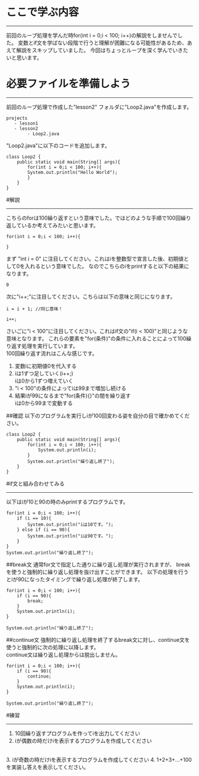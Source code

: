 # ここで学ぶ内容
* * * *
前回のループ処理を学んだ時for(int i = 0;i < 100; i++)の解説をしませんでした。
変数とif文を学ばない段階で行うと理解が困難になる可能性があるため、あえて解説をスキップしていました。
今回はちょっとループを深く学んでいきたいと思います。

# 必要ファイルを準備しよう
* * * *

前回のループ処理で作成した"lesson2" フォルダに"Loop2.java"を作成します。

```
projects
   - lesson1
   - lesson2
        - Loop2.java
```

"Loop2.java"に以下のコードを追加します。

```
class Loop2 {
    public static void main(String[] args){
        for(int i = 0;i < 100; i++){
        System.out.println("Hello World");
        }
    }
}
```

#解説
* * * * *
こちらのforは100繰り返すという意味でした。ではどのような手順で100回繰り返しているか考えてみたいと思います。

```
for(int i = 0;i < 100; i++){

}
```

まず "int i = 0" に注目してください。これはiを整数型で宣言した後、初期値として0を入れるという意味でした。
なのでこちらのiをprintすると以下の結果になります。
```
0
```

次に"i++;"に注目してください。こちらは以下の意味と同じになります。

```
i = i + 1; //同じ意味！

i++;
```

さいごに"i < 100"に注目してください。これはif文の"if(i < 100)"と同じような意味となります。
これらの要素を"for(条件)"の条件に入れることによって100繰り返す処理を実行しています。
<br>
100回繰り返す流れはこんな感じです。

 1. 変数iに初期値0を代入する
 2. iは1ずつ足していく(i++;)
    <br>iは0から1ずつ増えていく
 3. "i < 100"の条件によってiは99まで増加し続ける
 4. 結果iが99になるまで"for(条件){}"の間を繰り返す
    <br>iは0から99まで変動する

##確認
以下のプログラムを実行しiが100回変わる姿を自分の目で確かめてください。
```
class Loop2 {
    public static void main(String[] args){
        for(int i = 0;i < 100; i++){
            System.out.println(i);
        }
        System.out.println("繰り返し終了");
    }
}
```

#if文と組み合わせてみる
* * * * *
以下はiが10と90の時のみprintするプログラムです。

```
for(int i = 0;i < 100; i++){
    if (i == 10){
        System.out.println("iは10です。");
    } else if (i == 90){
        System.out.println("iは90です。");
    }
}
System.out.println("繰り返し終了");
```

##break文
通常for文で指定した通りに繰り返し処理が実行されますが、
breakを使うと強制的に繰り返し処理を抜け出すことができます。
以下の処理を行うとiが90になったタイミングで繰り返し処理が終了します。
```
for(int i = 0;i < 100; i++){
    if (i == 90){
        break;
    }
    System.out.println(i);
}

System.out.println("繰り返し終了");
```

##continue文
強制的に繰り返し処理を終了するbreak文に対し、continue文を使うと強制的に次の処理に以降します。
<br>
continue文は繰り返し処理からは脱出しません。
```
for(int i = 0;i < 100; i++){
    if (i == 90){
        continue;
    }
    System.out.println(i);
}

System.out.println("繰り返し終了");
```
#練習
* * * * * 
 1. 10回繰り返すプログラムを作ってiを出力してください
 2. iが偶数の時だけiを表示するプログラムを作成してください
 <br>
 3. iが奇数の時だけiを表示するプログラムを作成してください
 4. 1+2+3+...+100を実装し答えを表示してください。

